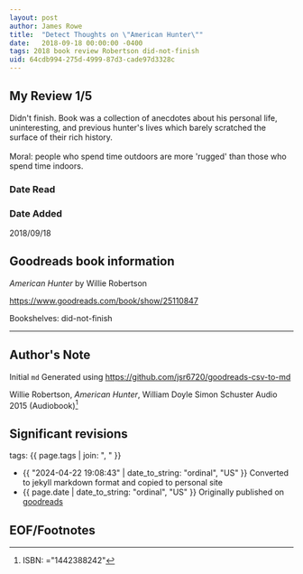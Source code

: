 ```yaml
---
layout: post
author: James Rowe
title:  "Detect Thoughts on \"American Hunter\""
date:   2018-09-18 00:00:00 -0400
tags: 2018 book review Robertson did-not-finish
uid: 64cdb994-275d-4999-87d3-cade97d3328c
---
```




## My Review 1/5

Didn't finish. Book was a collection of anecdotes about his personal life, uninteresting, and previous hunter's lives which barely scratched the surface of their rich history.<br/><br/>Moral: people who spend time outdoors are more 'rugged' than those who spend time indoors.

### Date Read


### Date Added
2018/09/18

## Goodreads book information

*American Hunter* by Willie Robertson

https://www.goodreads.com/book/show/25110847

Bookshelves: did-not-finish

---

## Author's Note

Initial `md` Generated using https://github.com/jsr6720/goodreads-csv-to-md

Willie Robertson, *American Hunter*, William  Doyle Simon  Schuster Audio 2015 (Audiobook)[^1]

## Significant revisions

tags: {{ page.tags | join: ", " }} <!-- todo move this somewhere -->

- {{ "2024-04-22 19:08:43" | date_to_string: "ordinal", "US" }} Converted to jekyll markdown format and copied to personal site
- {{ page.date | date_to_string: "ordinal", "US" }} Originally published on [goodreads](https://www.goodreads.com)

## EOF/Footnotes

[^1]: ISBN: ="1442388242"